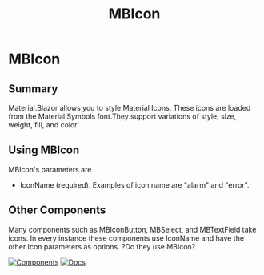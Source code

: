 ﻿---
uid: C.MBIcon
title: MBIcon
---
# MBIcon

## Summary

Material.Blazor allows you to style Material Icons. These icons are loaded
from the Material Symbols font.They support variations of style, size, weight, fill, and color.

## Using MBIcon

MBIcon's parameters are 
- IconName (required). Examples of icon name are "alarm" and "error".

## Other Components

Many components such as MBIconButton, MBSelect, and MBTextField take icons. In every instance these components use IconName and have the other Icon parameters as options. ?Do they use MBIcon?
&nbsp;
&nbsp;

[![Components](https://img.shields.io/static/v1?label=Components&message=Core&color=red)](xref:A.CoreComponents)
[![Docs](https://img.shields.io/static/v1?label=API%20Documentation&message=MBIcon&color=brightgreen)](xref:Material.Blazor.MBIcon)
